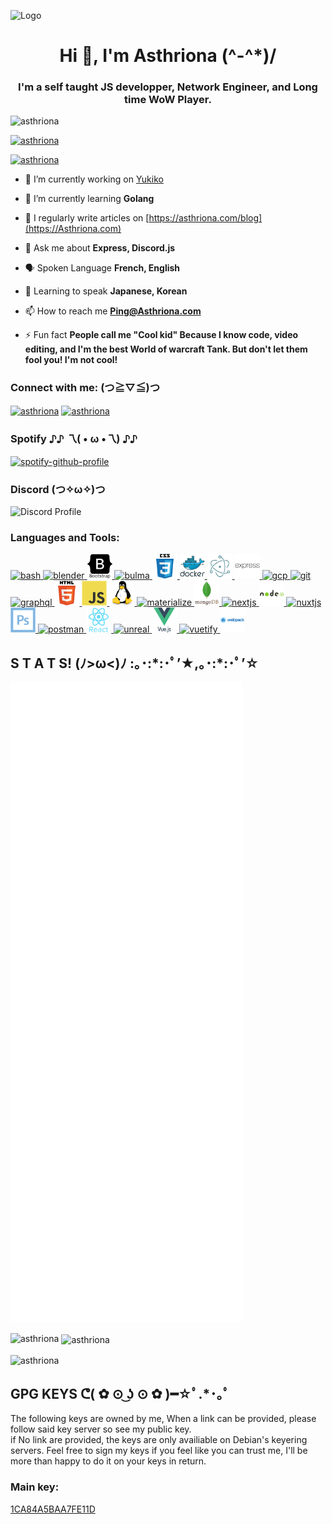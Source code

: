 ![Logo](https://asthriona.s3.fr-par.scw.cloud/ShareX/2021/03/114963-UveNLlSCDPVM.jpg) 
<h1 align="center">Hi 👋, I'm Asthriona (^-^*)/</h1>
<h3 align="center">I'm a self taught JS developper, Network Engineer, and Long time WoW Player.</h3>

<p align="left"> <img src="https://komarev.com/ghpvc/?username=asthriona&label=Profile%20views&color=0e75b6&style=flat" alt="asthriona" /> </p>

<p align="left"> <a href="https://github.com/ryo-ma/github-profile-trophy"><img src="https://github-profile-trophy.vercel.app/?username=asthriona&theme=tokyonight" alt="asthriona" /></a> </p>

<p align="left"> <a href="https://twitter.com/asthriona" target="blank"><img src="https://img.shields.io/twitter/follow/asthriona?logo=twitter&style=for-the-badge" alt="asthriona" /></a> </p>

- 🔭 I’m currently working on [Yukiko](https://Yukiko.app)

- 🌱 I’m currently learning **Golang**

- 📝 I regularly write articles on [https://asthriona.com/blog](https://Asthriona.com)

- 💬 Ask me about **Express, Discord.js**

- 🗣️ Spoken Language **French, English**

- 🔰 Learning to speak **Japanese, Korean**

- 📫 How to reach me **Ping@Asthriona.com**

- ⚡ Fun fact **People call me "Cool kid" Because I know code, video editing, and I'm the best World of warcraft Tank. But don't let them fool you! I'm not cool!**

<h3 align="left">Connect with me: (つ≧▽≦)つ</h3>
<p align="left">
<a href="https://dev.to/asthriona" target="blank"><img align="center" src="https://cdn.jsdelivr.net/npm/simple-icons@3.0.1/icons/dev-dot-to.svg" alt="asthriona" height="30" width="40" /></a>
<a href="https://twitter.com/asthriona" target="blank"><img align="center" src="https://cdn.jsdelivr.net/npm/simple-icons@3.0.1/icons/twitter.svg" alt="asthriona" height="30" width="40" /></a>
</p>

### Spotify ♪♪ 乁( • ω •乁) ♪♪
[![spotify-github-profile](https://spotify-github-profile.vercel.app/api/view?uid=siriussilva&cover_image=true&theme=default)](https://spotify-github-profile.vercel.app/api/view?uid=siriussilva&redirect=true)

### Discord (つ✧ω✧)つ
![Discord Profile](https://discord.c99.nl/widget/theme-4/186195458182479874.png)

<h3 align="left">Languages and Tools:</h3>
<p align="left"> <a href="https://www.gnu.org/software/bash/" target="_blank"> <img src="https://www.vectorlogo.zone/logos/gnu_bash/gnu_bash-icon.svg" alt="bash" width="40" height="40"/> </a> <a href="https://www.blender.org/" target="_blank"> <img src="https://download.blender.org/branding/community/blender_community_badge_white.svg" alt="blender" width="40" height="40"/> </a> <a href="https://getbootstrap.com" target="_blank"> <img src="https://raw.githubusercontent.com/devicons/devicon/master/icons/bootstrap/bootstrap-plain-wordmark.svg" alt="bootstrap" width="40" height="40"/> </a> <a href="https://bulma.io/" target="_blank"> <img src="https://raw.githubusercontent.com/gilbarbara/logos/804dc257b59e144eaca5bc6ffd16949752c6f789/logos/bulma.svg" alt="bulma" width="40" height="40"/> </a> <a href="https://www.w3schools.com/css/" target="_blank"> <img src="https://raw.githubusercontent.com/devicons/devicon/master/icons/css3/css3-original-wordmark.svg" alt="css3" width="40" height="40"/> </a> <a href="https://www.docker.com/" target="_blank"> <img src="https://raw.githubusercontent.com/devicons/devicon/master/icons/docker/docker-original-wordmark.svg" alt="docker" width="40" height="40"/> </a> <a href="https://www.electronjs.org" target="_blank"> <img src="https://raw.githubusercontent.com/devicons/devicon/master/icons/electron/electron-original.svg" alt="electron" width="40" height="40"/> </a> <a href="https://expressjs.com" target="_blank"> <img src="https://raw.githubusercontent.com/devicons/devicon/master/icons/express/express-original-wordmark.svg" alt="express" width="40" height="40"/> </a> <a href="https://cloud.google.com" target="_blank"> <img src="https://www.vectorlogo.zone/logos/google_cloud/google_cloud-icon.svg" alt="gcp" width="40" height="40"/> </a> <a href="https://git-scm.com/" target="_blank"> <img src="https://www.vectorlogo.zone/logos/git-scm/git-scm-icon.svg" alt="git" width="40" height="40"/> </a> <a href="https://graphql.org" target="_blank"> <img src="https://www.vectorlogo.zone/logos/graphql/graphql-icon.svg" alt="graphql" width="40" height="40"/> </a> <a href="https://www.w3.org/html/" target="_blank"> <img src="https://raw.githubusercontent.com/devicons/devicon/master/icons/html5/html5-original-wordmark.svg" alt="html5" width="40" height="40"/> </a> <a href="https://developer.mozilla.org/en-US/docs/Web/JavaScript" target="_blank"> <img src="https://raw.githubusercontent.com/devicons/devicon/master/icons/javascript/javascript-original.svg" alt="javascript" width="40" height="40"/> </a> <a href="https://www.linux.org/" target="_blank"> <img src="https://raw.githubusercontent.com/devicons/devicon/master/icons/linux/linux-original.svg" alt="linux" width="40" height="40"/> </a> <a href="https://materializecss.com/" target="_blank"> <img src="https://raw.githubusercontent.com/prplx/svg-logos/5585531d45d294869c4eaab4d7cf2e9c167710a9/svg/materialize.svg" alt="materialize" width="40" height="40"/> </a> <a href="https://www.mongodb.com/" target="_blank"> <img src="https://raw.githubusercontent.com/devicons/devicon/master/icons/mongodb/mongodb-original-wordmark.svg" alt="mongodb" width="40" height="40"/> </a> <a href="https://nextjs.org/" target="_blank"> <img src="https://cdn.worldvectorlogo.com/logos/nextjs-3.svg" alt="nextjs" width="40" height="40"/> </a> <a href="https://nodejs.org" target="_blank"> <img src="https://raw.githubusercontent.com/devicons/devicon/master/icons/nodejs/nodejs-original-wordmark.svg" alt="nodejs" width="40" height="40"/> </a> <a href="https://nuxtjs.org/" target="_blank"> <img src="https://www.vectorlogo.zone/logos/nuxtjs/nuxtjs-icon.svg" alt="nuxtjs" width="40" height="40"/> </a> <a href="https://www.photoshop.com/en" target="_blank"> <img src="https://raw.githubusercontent.com/devicons/devicon/master/icons/photoshop/photoshop-line.svg" alt="photoshop" width="40" height="40"/> </a> <a href="https://postman.com" target="_blank"> <img src="https://www.vectorlogo.zone/logos/getpostman/getpostman-icon.svg" alt="postman" width="40" height="40"/> </a> <a href="https://reactjs.org/" target="_blank"> <img src="https://raw.githubusercontent.com/devicons/devicon/master/icons/react/react-original-wordmark.svg" alt="react" width="40" height="40"/> </a> <a href="https://unrealengine.com/" target="_blank"> <img src="https://raw.githubusercontent.com/kenangundogan/fontisto/036b7eca71aab1bef8e6a0518f7329f13ed62f6b/icons/svg/brand/unreal-engine.svg" alt="unreal" width="40" height="40"/> </a> <a href="https://vuejs.org/" target="_blank"> <img src="https://raw.githubusercontent.com/devicons/devicon/master/icons/vuejs/vuejs-original-wordmark.svg" alt="vuejs" width="40" height="40"/> </a> <a href="https://vuetifyjs.com/en/" target="_blank"> <img src="https://bestofjs.org/logos/vuetify.svg" alt="vuetify" width="40" height="40"/> </a> <a href="https://webpack.js.org" target="_blank"> <img src="https://raw.githubusercontent.com/devicons/devicon/d00d0969292a6569d45b06d3f350f463a0107b0d/icons/webpack/webpack-original-wordmark.svg" alt="webpack" width="40" height="40"/> </a> </p>


## S T A T S! (ﾉ>ω<)ﾉ :｡･:\*:･ﾟ’★,｡･:\*:･ﾟ’☆

![Metrics](/github-metrics.svg)

<p><img align="left" src="https://github-readme-stats.vercel.app/api/top-langs?username=asthriona&show_icons=true&theme=dracula&locale=en&layout=compact" alt="asthriona" /></p>

<p>&nbsp;<img align="center" src="https://github-readme-stats.vercel.app/api?username=asthriona&show_icons=true&theme=dracula&locale=en" alt="asthriona" /></p>

<p><img align="center" src="https://github-readme-streak-stats.herokuapp.com/?user=asthriona&theme=dark" alt="asthriona" /></p>

## GPG KEYS ᕦ( ✿ ⊙ ͜ʖ ⊙ ✿ )━☆ﾟ.\*･｡ﾟ  
The following keys are owned by me, When a link can be provided, please follow said key server so see my public key.  
if No link are provided, the keys are only availiable on Debian's keyering servers. Feel free to sign my keys if you feel like you can trust me, I'll be more than happy to do it on your keys in return.  
### Main key:  
[1CA84A5BAA7FE11D](http://162.213.33.9:11371/pks/lookup?search=1CA84A5BAA7FE11D&fingerprint=on&op=index)
